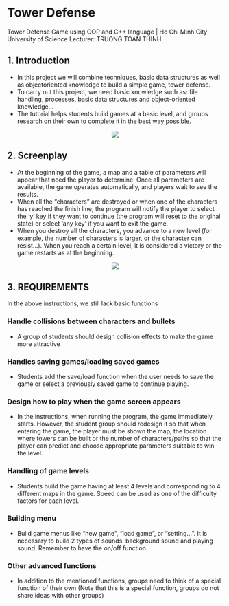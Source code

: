 # Tower Defense
Tower Defense Game using OOP and C++ language | Ho Chi Minh City University of Science
Lecturer: TRUONG TOAN THINH
## 1. Introduction
- In this project we will combine techniques, basic data structures as well as objectoriented knowledge to build a simple game, tower defense.
- To carry out this project, we need basic knowledge such as: file handling, processes, basic data structures and object-oriented knowledge...
- The tutorial helps students build games at a basic level, and groups research on their own to complete it in the best way possible.

<p align="center">
  <img align="center" src="https://github.com/user-attachments/assets/9f8d20b0-e83d-484c-be6d-4e36a265945d"/>
</p>


## 2. Screenplay
- At the beginning of the game, a map and a table of parameters will appear that need the player to determine. Once all parameters are available, the game operates automatically, and players wait to see the results.
- When all the “characters” are destroyed or when one of the characters has reached the finish line, the program will notify the player to select the ‘y’ key if they want to continue (the program will reset to the original state) or select ‘any key’ if you want to exit the game.
- When you destroy all the characters, you advance to a new level (for example, the number of characters is larger, or the character can resist...). When you reach a certain level, it is considered a victory or the game restarts as at the beginning.
<p align="center">
  <img align="center" src="https://github.com/user-attachments/assets/40a80556-be26-43ae-b662-14fe34a00983"/>
</p>

## 3. REQUIREMENTS
In the above instructions, we still lack basic functions
### Handle collisions between characters and bullets
- A group of students should design collision effects to make the game more attractive
### Handles saving games/loading saved games
- Students add the save/load function when the user needs to save the game or select a previously saved game to continue playing.
### Design how to play when the game screen appears
- In the instructions, when running the program, the game immediately starts. However, the student group should redesign it so that when entering the game, the player must be shown the map, the location where towers can be built or the number of characters/paths so that the player can predict and choose appropriate parameters suitable to win the level.
### Handling of game levels
- Students build the game having at least 4 levels and corresponding to 4 different maps in the game. Speed can be used as one of the difficulty factors for each level.
### Building menu
- Build game menus like “new game”, “load game”, or “setting…”. It is necessary to build 2 types of sounds: background sound and playing sound. Remember to have the on/off function.
### Other advanced functions
- In addition to the mentioned functions, groups need to think of a special function of their own (Note that this is a special function, groups do not share ideas with other groups)
